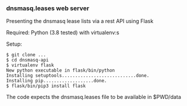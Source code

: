 
### dnsmasq.leases web server

Presenting the dnsmasq lease lists via a rest API using Flask

Required: Python (3.8 tested) with virtualenv:s 

Setup:

    $ git clone ...  
    $ cd dnsmasq-api
    $ virtualenv flask
    New python executable in flask/bin/python
    Installing setuptools............................done.
    Installing pip...................done.
    $ flask/bin/pip3 install flask

The code expects the dnsmasq.leases file to be available in $PWD/data
